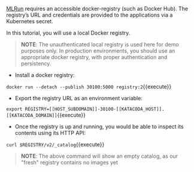 [MLRun](https://github.com/mlrun/mlrun) requires an accessible docker-registry (such as Docker Hub).
The registry’s URL and credentials are provided to the applications via a Kubernetes secret.

In this tutorial, you will use a local Docker registry.

>**NOTE**: The unauthenticated local registry is used here for demo purposes only. In production environments, 
> you should use an appropriate docker registry, with proper authentication and persistency.

- Install a docker registry:

`docker run --detach --publish 30100:5000 registry:2`{{execute}}

- Export the registry URL as an environment variable:

`export REGISTRY=[[HOST_SUBDOMAIN]]-30100-[[KATACODA_HOST]].[[KATACODA_DOMAIN]]`{{execute}}

- Once the registry is up and running, you would be able to inspect its contents using its HTTP API:

`curl $REGISTRY/v2/_catalog`{{execute}}

> **NOTE**: The above command will show an empty catalog, as our "fresh" registry contains no images yet
